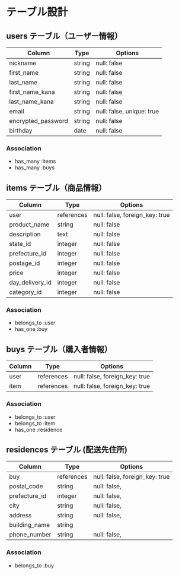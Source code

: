 # テーブル設計

## users テーブル（ユーザー情報）

| Column             | Type   | Options                   |
| ------------------ | ------ | ------------------------- |
| nickname           | string | null: false               |
| first_name         | string | null: false               |
| last_name          | string | null: false               |
| first_name_kana    | string | null: false               |
| last_name_kana     | string | null: false               |
| email              | string | null: false, unique: true |
| encrypted_password | string | null: false               |
| birthday           | date   | null: false               |


### Association

- has_many :items
- has_many :buys

## items テーブル（商品情報）

| Column             | Type        | Options                        |
| -------------------| ----------  | ------------------------------ |
| user               | references  | null: false, foreign_key: true |
| product_name       | string      | null: false                    |
| description        | text        | null: false                    |
| state_id           | integer     | null: false                    |
| prefecture_id      | integer     | null: false                    |
| postage_id         | integer     | null: false                    |
| price              | integer     | null: false                    |
| day_delivery_id    | integer     | null: false                    |
| category_id        | integer     | null: false                    |



### Association

- belongs_to :user
- has_one :buy



## buys テーブル（購入者情報）

| Column  | Type       | Options                        |
| ------- | ---------- | ------------------------------ |
| user    | references | null: false, foreign_key: true |
| item    | references | null: false, foreign_key: true |


### Association

- belongs_to :user
- belongs_to :item
- has_one :residence

## residences テーブル (配送先住所)

| Column        | Type       | Options                        |
| ------------  | ---------- | ------------------------------ |
| buy           | references | null: false, foreign_key: true |
| postal_code   | string     | null: false,                   |
| prefecture_id | integer    | null: false,                   |
| city          | string     | null: false,                   |
| address       | string     | null: false,                   |
| building_name | string     |                                |
| phone_number  | string     | null: false,                   |

### Association

- belongs_to :buy